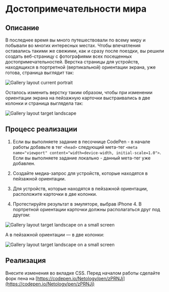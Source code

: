 # Достопримечательности мира

## Описание

В последнее время вы много путешествовали по всему миру и побывали во многих интересных местах. Чтобы впечатления оставались такими же свежими, как и сразу после поездки, вы решили создать веб-страницу с фотографиями всех посещенных достопримечательностей. Верстка страницы для устройств, находящихся в портретной (вертикальной) ориентации экрана, уже готова, страница выглядит так:
 
![Gallery layout current portrait](../../sources/adaptive-typography-sights-portrait.jpg)

Осталось изменить верстку таким образом, чтобы при изменении ориентации экрана на пейзажную карточки выстраивались в две колонки и страница выглядела так:

![Gallery layout target landscape](../../sources/adaptive-typography-sights-landscape.jpg)

## Процесс реализации

1. Если вы выполняете задание в песочнице CodePen - в начале работы добавьте в тег `<head>` следующий мета-тег `<meta name="viewport" content="width=device-width, initial-scale=1.0">`. Если вы выполняете задание локально - данный мета-тег уже добавлен.

2. Создайте медиа-запрос для устройств, которые находятся в пейзажной ориентации.

3. Для устройств, которые находятся в пейзажной ориентации, расположите карточки в две колонки.

4. Протестируйте результат в эмуляторе, выбрав iPhone 4. В портретной ориентации карточки должны располагаться друг под другом:

![Gallery layout target landscape on a small screen](../../sources/adaptive-typography-sights-step0.jpg)

А в пейзажной ориентации — в две колонки:

![Gallery layout target landscape on a small screen](../../sources/adaptive-typography-sights-step1.jpg)

## Реализация

Внесите изменения во вкладке CSS. Перед началом работы сделайте форк пена на [https://codepen.io/Netology/pen/zPRNJj](https://codepen.io/Netology/pen/zPRNJj)
